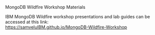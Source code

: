 MongoDB Wildfire Workshop Materials

IBM MongoDB Wildfire workshop presentations and lab guides can be accessed at this link:   
https://samveluIBM.github.io/MongoDB-Wildfire-Workshop   

